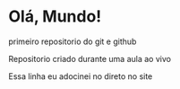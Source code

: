 # Olá, Mundo!
 primeiro repositorio do git e github

Repositorio criado durante uma aula ao vivo 

Essa linha eu adocinei no direto no site 
